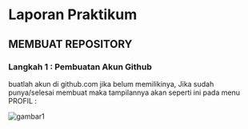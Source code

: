 # Laporan Praktikum

## MEMBUAT REPOSITORY

### Langkah 1 : Pembuatan Akun Github

buatlah akun di github.com jika belum memilikinya, Jika sudah punya/selesai membuat maka tampilannya akan seperti ini pada menu PROFIL :

![gambar1](gambar1.png)
